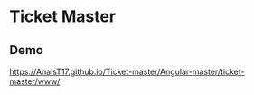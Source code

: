 # Ticket Master

## Demo

https://AnaisT17.github.io/Ticket-master/Angular-master/ticket-master/www/